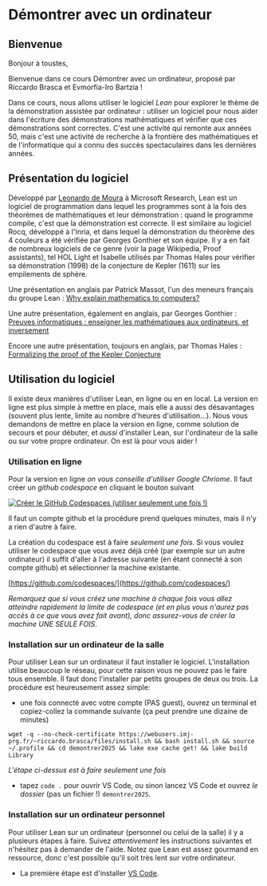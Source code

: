 # Démontrer avec un ordinateur

## Bienvenue
Bonjour à toustes,

Bienvenue dans ce cours Démontrer avec un ordinateur, proposé par Riccardo Brasca et Evmorfia-Iro Bartzia !

Dans ce cours, nous allons utiliser le logiciel *Lean* pour explorer le thème de la démonstration assistée par ordinateur : utiliser un logiciel pour nous aider dans l'écriture des démonstrations mathématiques et vérifier que ces démonstrations sont correctes. C'est une activité qui remonte aux années 50, mais c'est une activité de recherche à la frontière des mathématiques et de l'informatique qui a connu des succès spectaculaires dans les dernières années.

## Présentation du logiciel
Développé par [Leonardo de Moura](https://leodemoura.github.io/) à Microsoft Research, Lean est un logiciel de programmation dans lequel les programmes sont à la fois des théorèmes de mathématiques et leur démonstration : quand le programme compile, c'est que la démonstration est correcte. Il est similaire au logiciel Rocq, développé à l'Inria, et dans lequel la démonstration du théorème des 4 couleurs a été vérifiée par Georges Gonthier et son équipe. Il y a en fait de nombreux logiciels de ce genre (voir la page Wikipedia, Proof assistants), tel HOL Light et Isabelle utilisés par Thomas Hales pour vérifier sa démonstration (1998) de la conjecture de Kepler (1611) sur les empilements de sphère.

Une présentation en anglais par Patrick Massot, l'un des meneurs français du groupe Lean : [Why explain mathematics to computers?](https://www.youtube.com/watch?v=1iqlhJ1-T3A)

Une autre présentation, également en anglais, par Georges Gonthier : [Preuves informatiques : enseigner les mathématiques aux ordinateurs, et inversement](https://www.youtube.com/watch?v=3ak3N31d8_g)

Encore une autre présentation, toujours en anglais, par Thomas Hales : [Formalizing the proof of the Kepler Conjecture](https://www.youtube.com/watch?v=DJx8bFQbHsA)

## Utilisation du logiciel

Il existe deux manières d'utiliser Lean, en ligne ou en en local. La version en ligne est plus simple à mettre en place, mais elle a aussi des désavantages (souvent plus lente, limite au nombre d'heures d'utilisation...). Nous vous demandons de mettre en place la version en ligne, comme solution de secours et pour débuter, et *aussi* d'installer Lean, sur l'ordinateur de la salle ou sur votre propre ordinateur. On est là pour vous aider !


### Utilisation en ligne

Pour la version en ligne *on vous conseille d'utiliser Google Chriome*. Il faut créer un *github codespace* en cliquant le bouton suivant

<a href='https://codespaces.new/riccardobrasca/demontrer2025' target="_blank" rel="noreferrer noopener"><img src='https://github.com/codespaces/badge.svg' alt='Créer le GitHub Codespaces (utiliser seulement une fois !)' style='max-width: 100%;'></a>

Il faut un compte github et la procédure prend quelques minutes, mais il n'y a rien d'autre à faire.

La création du codespace est à faire *seulement une fois*. Si vous voulez utiliser le codespace que vous avez déjà créé (par exemple sur un autre ordinateur) il suffit d'aller à l'adresse suivante (en étant connecté à son compte github) et sélectionner la machine existante.

[https://github.com/codespaces/](https://github.com/codespaces/)

*Remarquez que si vous créez une machine à chaque fois vous allez atteindre rapidement la limite de codespace (et en plus vous n'aurez pas accès à ce que vous avez fait avant), donc assurez-vous de créer la machine UNE SEULE FOIS*.

### Installation sur un ordinateur de la salle

Pour utiliser Lean sur un ordinateur il faut installer le logiciel. L'installation utilise beaucoup le réseau, pour cette raison vous ne pouvez pas le faire tous ensemble. Il faut donc l'installer par petits groupes de deux ou trois. La procédure est heureusement assez simple:

* une fois connecté avec votre compte (PAS guest), ouvrez un terminal et copiez-collez la commande suivante (ça peut prendre une dizaine de minutes)

```
wget -q --no-check-certificate https://webusers.imj-prg.fr/~riccardo.brasca/files/install.sh && bash install.sh && source ~/.profile && cd demontrer2025 && lake exe cache get! && lake build Library
```

*L'étape ci-dessus est à faire seulement une fois*

* tapez `code .` pour ouvrir VS Code, ou sinon lancez VS Code et ouvrez *le dossier* (pas un fichier !) `demontrer2025`.

### Installation sur un ordinateur personnel

Pour utiliser Lean sur un ordinateur (personnel ou celui de la salle) il y a plusieurs étapes à faire. Suivez *attentivement* les instructions suivantes et n'hésitez pas à demander de l'aide. Notez que Lean est assez gourmand en ressource, donc c'est possible qu'il soit très lent sur votre ordinateur.

* La première étape est d'installer [VS Code](https://code.visualstudio.com/).

